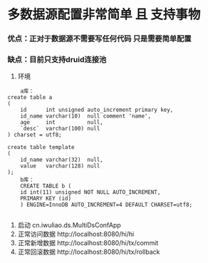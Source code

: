 # 多数据源配置非常简单 且 支持事物
### 优点：正对于数据源不需要写任何代码 只是需要简单配置
### 缺点：目前只支持druid连接池

1. 环境
````
    a库：
create table a
(
    id      int unsigned auto_increment primary key,
    id_name varchar(10)  null comment 'name',
    age     int          null,
    `desc`  varchar(100) null
) charset = utf8;

create table template
(
    id_name varchar(32)  null,
    value   varchar(128) null
);    
    b库：
    CREATE TABLE b (
    id int(11) unsigned NOT NULL AUTO_INCREMENT,
    PRIMARY KEY (id)
    ) ENGINE=InnoDB AUTO_INCREMENT=4 DEFAULT CHARSET=utf8;
    
  ````
  
1. 启动 cn.iwuliao.ds.MultiDsConfApp
2. 正常访问数据 http://localhost:8080/hi/hi  
3. 正常新增数据 http://localhost:8080/hi/tx/commit
4. 正常回滚数据 http://localhost:8080/hi/tx/rollback